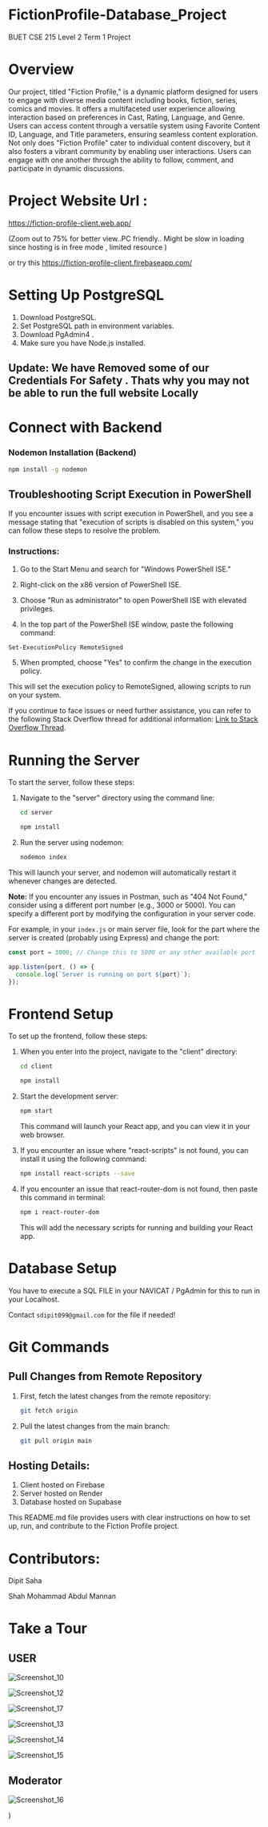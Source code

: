 # FictionProfile-Database_Project
BUET CSE 215 Level 2 Term 1 Project

# Overview
Our project, titled "Fiction Profile," is a dynamic platform designed for users to engage with diverse media content including books, fiction, series, comics and movies. It offers a multifaceted user experience allowing interaction based on preferences in Cast, Rating, Language, and Genre. Users can access content through a versatile system using Favorite Content ID, Language, and Title parameters, ensuring seamless content exploration.
Not only does "Fiction Profile" cater to individual content discovery, but it also fosters a vibrant community by enabling user interactions. Users can engage with one another through the ability to follow, comment, and participate in dynamic discussions.

# Project Website Url :  
https://fiction-profile-client.web.app/

(Zoom out to 75% for better view..PC friendly.. Might be slow in loading since hosting is in free mode , limited resource )

or try this
https://fiction-profile-client.firebaseapp.com/



# Setting Up PostgreSQL
1. Download PostgreSQL.
2. Set PostgreSQL path in environment variables.
3. Download PgAdmin4 .
4. Make sure you have Node.js installed.

## Update: We have Removed some of our Credentials For Safety . Thats why you may not be able to run the full website Locally
# Connect with Backend
### Nodemon Installation (Backend)
```bash
npm install -g nodemon
```

## Troubleshooting Script Execution in PowerShell

If you encounter issues with script execution in PowerShell, and you see a message stating that "execution of scripts is disabled on this system," you can follow these steps to resolve the problem.

### Instructions:

1. Go to the Start Menu and search for "Windows PowerShell ISE."

2. Right-click on the x86 version of PowerShell ISE.

3. Choose "Run as administrator" to open PowerShell ISE with elevated privileges.

4. In the top part of the PowerShell ISE window, paste the following command:
```bash
Set-ExecutionPolicy RemoteSigned
```
5. When prompted, choose "Yes" to confirm the change in the execution policy.

This will set the execution policy to RemoteSigned, allowing scripts to run on your system.

If you continue to face issues or need further assistance, you can refer to the following Stack Overflow thread for additional information: [Link to Stack Overflow Thread](https://stackoverflow.com/questions/4037939/powershell-says-execution-of-scripts-is-disabled-on-this-system).


# Running the Server

To start the server, follow these steps:

1. Navigate to the "server" directory using the command line:

    ```bash
    cd server
    ```

    ```bash
    npm install
    ``` 
        

2. Run the server using nodemon:

    ```bash
    nodemon index
    ```

This will launch your server, and nodemon will automatically restart it whenever changes are detected.

**Note:** If you encounter any issues in Postman, such as "404 Not Found," consider using a different port number (e.g., 3000 or 5000). You can specify a different port by modifying the configuration in your server code.

For example, in your `index.js` or main server file, look for the part where the server is created (probably using Express) and change the port:

```javascript
const port = 3000; // Change this to 5000 or any other available port

app.listen(port, () => {
  console.log(`Server is running on port ${port}`);
});

```

# Frontend Setup

To set up the frontend, follow these steps:

1. When you enter into the project, navigate to the "client" directory:

    ```bash
    cd client
    ```
    
    ```bash
    npm install 
    ```
    
    
2. Start the development server:

    ```bash
    npm start
    ```

   This command will launch your React app, and you can view it in your web browser.

3. If you encounter an issue where "react-scripts" is not found, you can install it using the following command:
    ```bash
    npm install react-scripts --save
    ```
    
4. If you encounter an issue that react-router-dom is not found, then paste this command in terminal:

    ```bash
    npm i react-router-dom
    ```
   This will add the necessary scripts for running and building your React app.


# Database Setup 

You have to execute a SQL FILE in your NAVICAT / PgAdmin for this to run in your Localhost.

Contact `sdipit099@gmail.com` for the file if needed!

# Git Commands

## Pull Changes from Remote Repository

1. First, fetch the latest changes from the remote repository:

    ```bash
    git fetch origin
    ```

2. Pull the latest changes from the main branch:

    ```bash
    git pull origin main
    ```

## Hosting Details:
1. Client hosted on Firebase
2. Server hosted on Render
3. Database hosted on Supabase


This README.md file provides users with clear instructions on how to set up, run, and contribute to the Fiction Profile project.
# Contributors:

Dipit Saha

Shah Mohammad Abdul Mannan


# Take a Tour
## USER
![Screenshot_10](https://github.com/dipit099/FictionProfile-Database_Project/assets/112118531/9cc5c987-db3e-4aec-8e96-1edc92e85b6e)

![Screenshot_12](https://github.com/dipit099/FictionProfile-Database_Project/assets/112118531/8f9a0393-c4f4-4d30-b8da-e319638b4b61)


![Screenshot_17](https://github.com/dipit099/FictionProfile-Database_Project/assets/112118531/d9e9ec3e-d7ec-4cd7-a165-b41e88b9b242)


![Screenshot_13](https://github.com/dipit099/FictionProfile-Database_Project/assets/112118531/332a5044-2e35-4b4c-8970-b0a755dce8c6)


![Screenshot_14](https://github.com/dipit099/FictionProfile-Database_Project/assets/112118531/995a0645-fffd-4c4b-8b78-2bd4ef54dcf2)


![Screenshot_15](https://github.com/dipit099/FictionProfile-Database_Project/assets/112118531/602621c8-bc93-4202-a523-fd8adc219ebb)


## Moderator

![Screenshot_16](https://github.com/dipit099/FictionProfile-Database_Project/assets/112118531/df154d99-02fa-467d-ad82-facc6196bc90)

)
